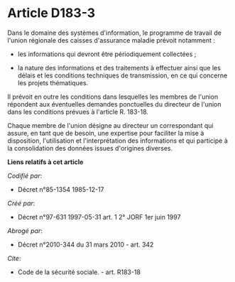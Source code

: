 # Article D183-3

Dans le domaine des systèmes d'information, le programme de travail de l'union régionale des caisses d'assurance maladie
prévoit notamment :

- les informations qui devront être périodiquement collectées ;

- la nature des informations et des traitements à effectuer ainsi que les délais et les conditions techniques de
transmission, en ce qui concerne les projets thématiques.

Il prévoit en outre les conditions dans lesquelles les membres de l'union répondent aux éventuelles demandes ponctuelles du
directeur de l'union dans les conditions prévues à l'article R. 183-18.

Chaque membre de l'union désigne au directeur un correspondant qui assure, en tant que de besoin, une expertise pour
faciliter la mise à disposition, l'utilisation et l'interprétation des informations et qui participe à la consolidation des
données issues d'origines diverses.

**Liens relatifs à cet article**

_Codifié par_:

  - Décret n°85-1354 1985-12-17

_Créé par_:

  - Décret n°97-631 1997-05-31 art. 1 2° JORF 1er juin 1997

_Abrogé par_:

  - Décret n°2010-344 du 31 mars 2010 - art. 342

_Cite_:

  - Code de la sécurité sociale. - art. R183-18
